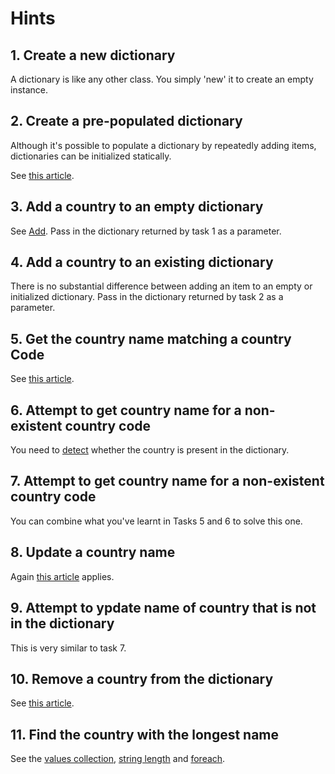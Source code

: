 # Hints

## 1. Create a new dictionary

A dictionary is like any other class. You simply 'new' it to create an empty instance.

## 2. Create a pre-populated dictionary

Although it's possible to populate a dictionary by repeatedly adding items, dictionaries can be initialized statically.

See [this article][dictionary_static_initialization].

## 3. Add a country to an empty dictionary

See [Add][dictionary_add]. Pass in the dictionary returned by task 1 as a parameter.

## 4. Add a country to an existing dictionary

There is no substantial difference between adding an item to an empty or initialized dictionary. Pass in the dictionary returned by task 2 as a parameter.

## 5. Get the country name matching a country Code

See [this article][dictionary_item].

## 6. Attempt to get country name for a non-existent country code

You need to [detect][dictionary_contains_key] whether the country is present in the dictionary.

## 7. Attempt to get country name for a non-existent country code

You can combine what you've learnt in Tasks 5 and 6 to solve this one.

## 8. Update a country name

Again [this article][dictionary_item] applies.

## 9. Attempt to ypdate name of country that is not in the dictionary

This is very similar to task 7.

## 10. Remove a country from the dictionary

See [this article][dictionary_remove].

## 11. Find the country with the longest name

See the [values collection][dictionary_values], [string length][string_length] and [foreach][foreach].

[dictionary_static_initialization]: https://docs.microsoft.com/en-us/dotnet/csharp/programming-guide/classes-and-structs/how-to-initialize-a-dictionary-with-a-collection-initializer
[dictionary_add]: https://docs.microsoft.com/en-us/dotnet/api/system.collections.generic.dictionary-2.add
[dictionary_item]: https://docs.microsoft.com/en-gb/dotnet/api/system.collections.generic.dictionary-2.item
[dictionary_contains_key]: https://docs.microsoft.com/en-gb/dotnet/api/system.collections.generic.dictionary-2.containskey
[dictionary_remove]: https://docs.microsoft.com/en-gb/dotnet/api/system.collections.generic.dictionary-2.remove
[dictionary_values]: https://docs.microsoft.com/en-gb/dotnet/api/system.collections.generic.dictionary-2.values
[foreach]: https://docs.microsoft.com/en-us/dotnet/csharp/language-reference/keywords/foreach-in
[string_length]: https://docs.microsoft.com/en-gb/dotnet/api/system.string.length
